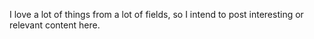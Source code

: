 I love a lot of things from a lot of fields, so I intend to post interesting or relevant content here.
